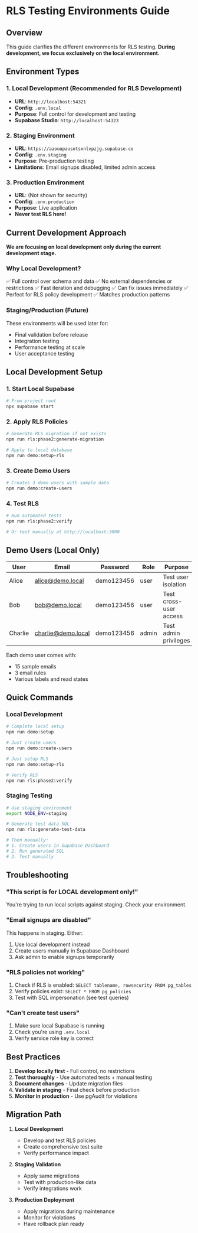 # RLS Testing Environments Guide

## Overview

This guide clarifies the different environments for RLS testing. **During development, we focus exclusively on the local environment.**

## Environment Types

### 1. Local Development (Recommended for RLS Development)
- **URL**: `http://localhost:54321`
- **Config**: `.env.local`
- **Purpose**: Full control for development and testing
- **Supabase Studio**: `http://localhost:54323`

### 2. Staging Environment
- **URL**: `https://aaouupausotsxnlvpzjg.supabase.co`
- **Config**: `.env.staging`
- **Purpose**: Pre-production testing
- **Limitations**: Email signups disabled, limited admin access

### 3. Production Environment
- **URL**: (Not shown for security)
- **Config**: `.env.production`
- **Purpose**: Live application
- **Never test RLS here!**

## Current Development Approach

**We are focusing on local development only during the current development stage.**

### Why Local Development?
✅ Full control over schema and data
✅ No external dependencies or restrictions
✅ Fast iteration and debugging
✅ Can fix issues immediately
✅ Perfect for RLS policy development
✅ Matches production patterns

### Staging/Production (Future)
These environments will be used later for:
- Final validation before release
- Integration testing
- Performance testing at scale
- User acceptance testing

## Local Development Setup

### 1. Start Local Supabase
```bash
# From project root
npx supabase start
```

### 2. Apply RLS Policies
```bash
# Generate RLS migration if not exists
npm run rls:phase2:generate-migration

# Apply to local database
npm run demo:setup-rls
```

### 3. Create Demo Users
```bash
# Creates 3 demo users with sample data
npm run demo:create-users
```

### 4. Test RLS
```bash
# Run automated tests
npm run rls:phase2:verify

# Or test manually at http://localhost:3000
```

## Demo Users (Local Only)

| User | Email | Password | Role | Purpose |
|------|-------|----------|------|---------|
| Alice | alice@demo.local | demo123456 | user | Test user isolation |
| Bob | bob@demo.local | demo123456 | user | Test cross-user access |
| Charlie | charlie@demo.local | demo123456 | admin | Test admin privileges |

Each demo user comes with:
- 15 sample emails
- 3 email rules
- Various labels and read states

## Quick Commands

### Local Development
```bash
# Complete local setup
npm run demo:setup

# Just create users
npm run demo:create-users

# Just setup RLS
npm run demo:setup-rls

# Verify RLS
npm run rls:phase2:verify
```

### Staging Testing
```bash
# Use staging environment
export NODE_ENV=staging

# Generate test data SQL
npm run rls:generate-test-data

# Then manually:
# 1. Create users in Supabase Dashboard
# 2. Run generated SQL
# 3. Test manually
```

## Troubleshooting

### "This script is for LOCAL development only!"
You're trying to run local scripts against staging. Check your environment.

### "Email signups are disabled"
This happens in staging. Either:
1. Use local development instead
2. Create users manually in Supabase Dashboard
3. Ask admin to enable signups temporarily

### "RLS policies not working"
1. Check if RLS is enabled: `SELECT tablename, rowsecurity FROM pg_tables`
2. Verify policies exist: `SELECT * FROM pg_policies`
3. Test with SQL impersonation (see test queries)

### "Can't create test users"
1. Make sure local Supabase is running
2. Check you're using `.env.local`
3. Verify service role key is correct

## Best Practices

1. **Develop locally first** - Full control, no restrictions
2. **Test thoroughly** - Use automated tests + manual testing
3. **Document changes** - Update migration files
4. **Validate in staging** - Final check before production
5. **Monitor in production** - Use pgAudit for violations

## Migration Path

1. **Local Development**
   - Develop and test RLS policies
   - Create comprehensive test suite
   - Verify performance impact

2. **Staging Validation**
   - Apply same migrations
   - Test with production-like data
   - Verify integrations work

3. **Production Deployment**
   - Apply migrations during maintenance
   - Monitor for violations
   - Have rollback plan ready